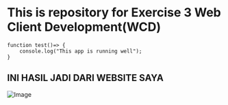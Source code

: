 # This is repository for Exercise 3 Web Client Development(WCD) 

```
function test()=> {
    console.log("This app is running well");
}
```

## INI HASIL JADI DARI WEBSITE SAYA

![Image](https://github.com/user-attachments/assets/04ab0abb-fc9e-44b5-9e03-ecb662c90403)